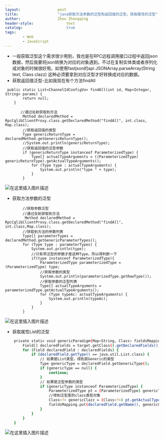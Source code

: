 ```yaml
---
layout:					post
title:					"java获取方法参数的泛型和返回值的泛型，获取属性的泛型"
author:					Zhou Zhongqing
header-style:				text
catalog:					true
tags:
		- Web
		- JavaScript
---
```

- 一般获取泛型这个需求很少用到，我也是在RPC远程调用接口过程中返回json数据，然后我要将json转换为对应的对象遇到。不过在复制实体类或者序列化成对象的时候很好用。如使用fastjson的api JSONArray.parseArray(String text, Class<T> clazz) 这种必须要拿到对应泛型才好转换成对应的数据。
- 获取返回值泛型-比如我现在有个方法findAll

```
 public static List<ChannelIdConfigVo> findAll(int id, Map<Integer, String> params) {
        return null;
    }
```

```
       //通过反射获取到方法
        Method declaredMethod = RpcCglibClientProxy.class.getDeclaredMethod("findAll", int.class, Map.class);
        //获取返回值的类型 
        Type genericReturnType = declaredMethod.getGenericReturnType();
        //System.out.println(genericReturnType);
        //获取返回值的泛型参数
        if (genericReturnType instanceof ParameterizedType) {
            Type[] actualTypeArguments = ((ParameterizedType) genericReturnType).getActualTypeArguments();
            for (Type type : actualTypeArguments) {
                System.out.println("type " + type);
            }
        }
```
![在这里插入图片描述](https://i-blog.csdnimg.cn/blog_migrate/ac7e7c515b57eac92c8146024f9ecdf4.png)

- 获取方法参数的泛型

```
		//获取参数泛型
        //通过反射获取到方法
         Method declaredMethod = RpcCglibClientProxy.class.getDeclaredMethod("findAll", int.class,Map.class);
        //获取到方法的参数列表
        Type[] parameterTypes = declaredMethod.getGenericParameterTypes();
        for (Type type : parameterTypes) {
            System.out.println(type);
            //只有带泛型的参数才是这种Type，所以得判断一下
            if(type instanceof ParameterizedType){
                ParameterizedType parameterizedType = (ParameterizedType) type;
                //获取参数的类型
                System.out.println(parameterizedType.getRawType());
                //获取参数的泛型列表
                Type[] actualTypeArguments = parameterizedType.getActualTypeArguments();
                for (Type typeAc: actualTypeArguments) {
                    System.out.println(typeAc);
                }
            }
        }
```
![在这里插入图片描述](https://i-blog.csdnimg.cn/blog_migrate/0f26ab71eff7b7965559004f1a91a4b3.png)

- 获取属性List的泛型

```bash
    private static void genericParadigm(Map<String, Class> fieldsMapping,Object target) {
        Field[] declaredFields = target.getClass().getDeclaredFields();
        for (Field declaredField : declaredFields) {
            if (declaredField.getType() == java.util.List.class) {
                // 如果是List类型，得到其Generic的类型
                Type genericType = declaredField.getGenericType();
                if (genericType == null) {
                    continue;
                }
                // 如果是泛型参数的类型
                if (genericType instanceof ParameterizedType) {
                    ParameterizedType pt = (ParameterizedType) genericType;
                    //得到泛型里的class类型对象
                    Class<?> genericClazz = (Class<?>) pt.getActualTypeArguments()[0];
                    fieldsMapping.put(declaredField.getName(), genericClazz);
                }
            }
        }
    }
```
![在这里插入图片描述](https://i-blog.csdnimg.cn/blog_migrate/1f701467e2aacb58ab9457217941ffa4.png)
